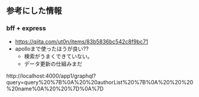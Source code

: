 ## 参考にした情報
### bff + express
- https://qiita.com/ut0n/items/83b5836bc542c8f9bc71
- apolloまで使ったほうが良い??
  - 検索がうまくできていない。
  - データ更新の仕組みまだ


http://localhost:4000/app1/graphql?query=query%20%7B%0A%20%20authorList%20%7B%0A%20%20%20%20name%0A%20%20%7D%0A%7D